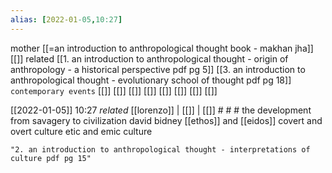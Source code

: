 ```yaml
---
alias: [2022-01-05,10:27]
---
```

 mother [[=an introduction to anthropological thought book - makhan jha]] [[]]
 related [[1. an introduction to anthropological thought - origin of anthropology - a historical perspective pdf pg 5]] [[3. an introduction to anthropological thought - evolutionary school of thought pdf pg 18]]
 `contemporary events` [[]] [[]] [[]] [[]] [[]] [[]] [[]] [[]]

[[2022-01-05]] 10:27 _related_ [[lorenzo]] | [[]] | [[]] # # #
the development from savagery to civilization
david bidney
[[ethos]] and [[eidos]]
covert and overt culture
etic and emic culture
```query
"2. an introduction to anthropological thought - interpretations of culture pdf pg 15"
```